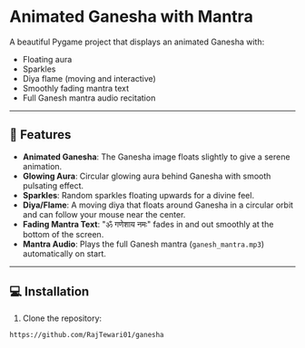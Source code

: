 # Animated Ganesha with Mantra

A beautiful Pygame project that displays an animated Ganesha with:

- Floating aura
- Sparkles
- Diya flame (moving and interactive)
- Smoothly fading mantra text
- Full Ganesh mantra audio recitation

---

## 🎨 Features

- **Animated Ganesha**: The Ganesha image floats slightly to give a serene animation.
- **Glowing Aura**: Circular glowing aura behind Ganesha with smooth pulsating effect.
- **Sparkles**: Random sparkles floating upwards for a divine feel.
- **Diya/Flame**: A moving diya that floats around Ganesha in a circular orbit and can follow your mouse near the center.
- **Fading Mantra Text**: "ॐ गणेशाय नमः" fades in and out smoothly at the bottom of the screen.
- **Mantra Audio**: Plays the full Ganesh mantra (`ganesh_mantra.mp3`) automatically on start.

---

## 💻 Installation

1. Clone the repository:

```bash
https://github.com/RajTewari01/ganesha
